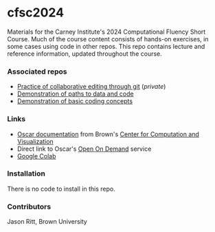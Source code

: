 # cfsc2024

Materials for the Carney Institute's 2024 Computational Fluency Short Course. Much of the course content consists of hands-on exercises, in some cases using code in other repos. This repo contains lecture and reference information, updated throughout the course.

### Associated repos

- [Practice of collaborative editing through git](https://github.com/brownritt/cfsc2024-ex-git-collab) (*private*)
- [Demonstration of paths to data and code](https://github.com/brownritt/cfsc2024-ex-paths)
- [Demonstration of basic coding concepts](https://github.com/brownritt/cfsc2024-coding-demos)

### Links

- [Oscar documentation](https://docs.ccv.brown.edu/oscar) from Brown's [Center for Computation and Visualization](https://ccv.brown.edu)
- Direct link to Oscar's [Open On Demand](https://ood.ccv.brown.edu/) service
- [Google Colab](https://colab.research.google.com/)

### Installation

There is no code to install in this repo.

### Contributors

Jason Ritt, Brown University
